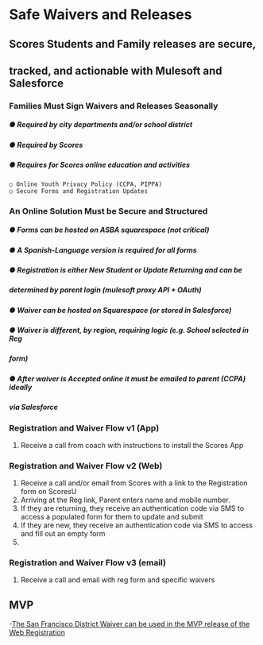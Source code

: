 # Safe Waivers and Releases

## Scores Students and Family releases are secure,

## tracked, and actionable with Mulesoft and Salesforce


### Families Must Sign Waivers and Releases Seasonally

##### ● Required by city departments and/or school district

##### ● Required by Scores

##### ● Requires for Scores online education and activities

```
○ Online Youth Privacy Policy (CCPA, PIPPA)
○ Secure Forms and Registration Updates
```

### An Online Solution Must be Secure and Structured

##### ● Forms can be hosted on ASBA squarespace (not critical)

##### ● A Spanish-Language version is required for all forms

##### ● Registration is either New Student or Update Returning and can be

##### determined by parent login (mulesoft proxy API + OAuth)

##### ● Waiver can be hosted on Squarespace (or stored in Salesforce)

##### ● Waiver is different, by region, requiring logic (e.g. School selected in Reg

##### form)

##### ● After waiver is Accepted online it must be emailed to parent (CCPA) ideally

##### via Salesforce


### Registration and Waiver Flow v1 (App)

1. Receive a call from coach with instructions to install the Scores App


### Registration and Waiver Flow v2 (Web)

1. Receive a call and/or email from Scores with a link to the Registration form on ScoresU
2. Arriving at the Reg link, Parent enters name and mobile number.
3. If they are returning, they receive an authentication code via SMS to access a populated form for
    them to update and submit
4. If they are new, they receive an authentication code via SMS to access and fill out an empty form
5.


### Registration and Waiver Flow v3 (email)

1. Receive a call and email with reg form and specific waivers

## MVP
-[The San Francisco District Waiver can be used in the MVP release of the Web Registration](waiver_SF.md)
